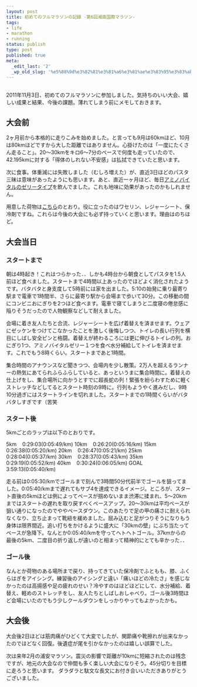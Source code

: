 ```yaml
---
layout: post
title: 初めてのフルマラソンの記録 -第6回湘南国際マラソン-
tags:
- life
- marathon
- running
status: publish
type: post
published: true
meta:
  _edit_last: '2'
  _wp_old_slug: '%e5%88%9d%e3%82%81%e3%81%a6%e3%81%ae%e3%83%95%e3%83%ab%e3%83%9e%e3%83%a9%e3%82%bd%e3%83%b3%e3%81%ae%e8%a8%98%e9%8c%b2-%e7%ac%ac6%e5%9b%9e%e6%b9%98%e5%8d%97%e5%9b%bd%e9%9a%9b%e3%83%9e%e3%83%a9'
---
```

<h2></h2>
<h2></h2>
2011年11月3日、初めてのフルマラソンに参加しました。気持ちのいい大会、嬉しい成果と結果、今後の課題。薄れてしまう前にメモしておきます。
<h2>大会前</h2>
2ヶ月前から本格的に走りこみを始めました。と言っても9月は60kmほど、10月は80kmほどですから大した距離ではありません。心掛けたのは「一度にたくさん走ること」。20～30kmをキロ6～7分のペースで何度も走っていたので、42.195kmに対する「得体のしれない不安感」は払拭できていたと思います。

次に食事。体重減には失敗しました（むしろ増えた）が、直近3日ほどのパスタ三昧は意味があったようにも思います。あと、直近一ヶ月ほど、毎日<a href="http://www.amazon.co.jp/dp/B002PH3WQU/" target="_blank">アミノバイタルのゼリータイプ</a>を飲んでました。これも地味に効果があったのかもしれません。

用意した荷物は<a href="https://docs.google.com/spreadsheet/ccc?key=0Ajrre3L4hzbpdE0zS2szR0JEUlJsdDk3SmJ0VlduT3c" target="_blank">こちら</a>のとおり。役に立ったのはワセリン、レジャーシート、保冷剤ですね。これらは今後の大会にも必ず持っていくと思います。理由はのちほど。

<!--more-->
<h2>大会当日</h2>
<h3>スタートまで</h3>
朝は4時起き！これはつらかった．．しかも4時台から朝食としてパスタを1.5人前ほど食べました。スタートまで4時間以上あったのでほどよく消化されたようです。バタバタと身支度して5時前には家を出ました。5:10の始発に乗り最寄り駅まで電車で1時間半、さらに最寄り駅から会場まで歩いて30分。この移動の間にコンビニおにぎりを2つほど食べます。電車で寝てしまうと二度寝の倦怠感に陥りそうだったので人物観察などして耐えました。

会場に着き友人たちと合流、レジャーシートを広げ着替えを済ませます。ウェアにゼッケンをつけてこなかったことを激しく後悔しつつ、トイレの長い行列を横目にしばし安全ピンと格闘。着替えが終わるころには更に伸びるトイレの列。おにぎり1つ、アミノバイタルゼリー１つを食べ水分補給してトイレを済ませます。これでもう8時くらい。スタートまであと1時間。

集合時間のアナウンスなど聞きつつ、会場内を少し散策。2万人を超えるランナーの熱気にあてられふらふらしていると、あっというまに集合時間に。着替えの仕上げをし、集合場所に向かうとすでに超長蛇の列！緊張を紛らわすために軽くストレッチなどしてるとスタート時刻の9時に。行列もようやく進みだし、9時10分過ぎにはスタートラインを切れました。スタートまでの1時間くらいがバタバタしすぎです（苦笑
<h3>スタート後</h3>
5kmごとのラップは以下のとおりです。

5km    0:29:03(0:05:49/km)
10km    0:26:20(0:05:16/km)
15km    0:26:38(0:05:20/km)
20km    0:26:47(0:05:21/km)
25km    0:28:04(0:05:37/km)
30km    0:28:37(0:05:43/km)
35km    0:29:19(0:05:52/km)
40km    0:30:24(0:06:05/km)
GOAL    3:59:13(0:05:40/km)

走る前は0:05:30/kmでゴールまで刻んで3時間50分代前半でゴールを狙ってました。0:05:40/kmまで遅れてもサブ4を達成できるイメージ。ところが、スタート直後の5kmほどは例によってペースが掴めないまま渋滞に揉まれ、5～20kmまではスタートの遅れを取り戻すべくペースアップ。20～30kmは平均ペースが狙い通りになったのでややペースダウン。このあたりで足の甲の痛さに耐えられなくなり、立ち止まって靴紐を緩めました。屈み込むと足がつりそうになりもう身体は限界間近。追い打ちをかけるように盛大に「30kmの壁」にぶち当たってペースが急降下。なんとか0:05:40/kmを守ってヘトヘトゴール。37kmからの最後の5km、二度目の折り返しが遠いのと相まって精神的にとても辛かった．．
<h3>ゴール後</h3>
なんとか荷物のある場所まで戻り、持ってきていた保冷剤でふともも、膝、ふくらはぎをアイシング。練習後のアイシングと違い「痛いほどの冷たさ」を感じなかったのは高揚感や足の疲れのせい？冷やすのはほどほどにして、水分補給、着替え、軽めのストレッチをし、友人たちとしばしおしゃべり。ゴール後3時間ほど会場にいたのでもう少しクールダウンをしっかりやってもよかったかも。
<h2>大会後</h2>
大会後2日ほどは筋肉痛がひどくて大変でしたが、関節痛や靴擦れが出来なかったのでほどなく回復。後遺症が尾を引かなかったのは嬉しい誤算でした。

次は来年2月の浦安マラソン。震災の影響で距離が10kmに短縮されたのは残念ですが、地元の大会なので仲間も多く楽しい大会になりそう。45分切りを目標に走ろうと思います。
ダラダラと駄文な長文にお付き合いいただきありがとうございました。
